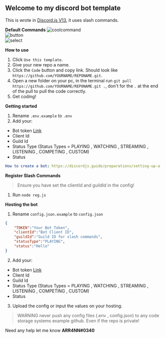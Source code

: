 ## Welcome to my discord bot template

This is wrote in [Discord.js V13](https://discordjs.guide), it uses slash commands.

__**Default Commands**__
![coolcommand](https://i.imgur.com/ogJIU0d.png)  
![button](https://i.imgur.com/Efk6S8D.png)  
![select](https://i.imgur.com/mRS8jyg.png)  


__How to use__
1) Click `Use this template`.
2) Give your new repo a name.
3) Click the `Code` button and copy link. Should look like `https://github.com/YOURNAME/REPONAME.git`.
4) Open a new folder on your pc, in the terminal run `git pull https://github.com/YOURNAME/REPONAME.git .`, don't for the `.` at the end of the pull to pull the code correctly.
5) Get coding!

__Getting started__
1) Rename `.env.example` to `.env`
2) Add your:
- Bot token [Link](https://discord.com/developers)
- Client Id 
- Guild Id
- Status Type (Status Types =  PLAYING , WATCHING , STREAMING , LISTENING , COMPETING , CUSTOM)
- Status

```yml
How to create a bot: https://discordjs.guide/preparations/setting-up-a-bot-application.html#your-token
```  
__**Register Slash Commands**__
> Ensure you have set the clientId and guildId in the config!
1) Run `node reg.js`

__**Hosting the bot**__
1) Rename `config.json.example` to `config.json`
```json
{
    "TOKEN":"Your Bot Token",
    "clientId":"Bot Client ID",
    "guildId":"Guild ID for slash commands",
    "statusType":"PLAYING",
    "status":"Hello"
}
```
2) Add your:
- Bot token [Link](https://discord.com/developers)
- Client Id 
- Guild Id
- Status Type (Status Types =  PLAYING , WATCHING , STREAMING , LISTENING , COMPETING , CUSTOM)
- Status
3) Upload the config or input the values on your hosting.

> WARNING never push any config files (.env , config.json) to any code storage systems example github. Even if the repo is private! 

Need any help let me know **ARR4NN#0340**
